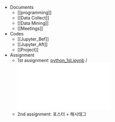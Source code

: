 - Documents
	- [[programming]]
	- [[Data Collect]]
	- [[Data Mining]]
	- [[Meetings]]
- Codes
	- [[Jupyter_Bef]]
	- [[Jupyter_Aft]]
	- [[Project]]
- Assignment
	- 1st assignment: [python_1st.ipynb](../assets/python_1st_1710944703786_0.ipynb) / ![Assignment1_Python.pdf](../assets/Assignment1_Python_1710944706104_0.pdf)
	- 2nd assignment: 포스터 + 해시태그